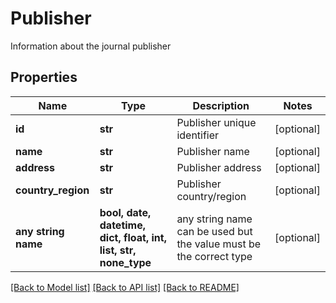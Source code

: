 # Publisher

Information about the journal publisher

## Properties
Name | Type | Description | Notes
------------ | ------------- | ------------- | -------------
**id** | **str** | Publisher unique identifier | [optional] 
**name** | **str** | Publisher name | [optional] 
**address** | **str** | Publisher address | [optional] 
**country_region** | **str** | Publisher country/region | [optional] 
**any string name** | **bool, date, datetime, dict, float, int, list, str, none_type** | any string name can be used but the value must be the correct type | [optional]

[[Back to Model list]](../README.md#documentation-for-models) [[Back to API list]](../README.md#documentation-for-api-endpoints) [[Back to README]](../README.md)


